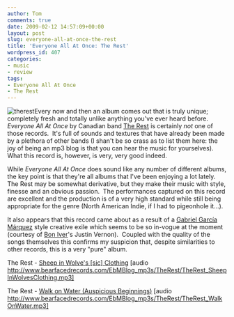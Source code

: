 ```yaml
---
author: Tom
comments: true
date: 2009-02-12 14:57:09+00:00
layout: post
slug: everyone-all-at-once-the-rest
title: 'Everyone All At Once: The Rest'
wordpress_id: 407
categories:
- music
- review
tags:
- Everyone All At Once
- The Rest
---
```


![therest](http://eatenbymonsters.files.wordpress.com/2009/02/therest.jpg?w=300)Every now and then an album comes out that is truly unique; completely fresh and totally unlike anything you've ever heard before.  _Everyone All At Once_ by Canadian band [The Rest](http://www.therestmusic.com/) is certainly _not_ one of those records.  It's full of sounds and textures that have already been made by a plethora of other bands (I shan't be so crass as to list them here: the joy of being an mp3 blog is that you can hear the music for yourselves).  What this record is, however, is very, very good indeed.

While _Everyone All At Once_ does sound like any number of different albums, the key point is that they're all albums that I've been enjoying a lot lately.  The Rest may be somewhat derivative, but they make their music with style, finesse and an obvious passion.  The performances captured on this record are excellent and the production is of a very high standard while still being appropriate for the genre (North American Indie, if I had to pigeonhole it...).

It also appears that this record came about as a result of a [Gabriel García Márquez](http://en.wikipedia.org/wiki/One_Hundred_Years_of_Solitude) style creative exile which seems to be so in-vogue at the moment (courtesy of [Bon Iver](http://eatenbymonsters.wordpress.com/2008/12/06/for-emma-forever-ago-bon-iver/)'s Justin Vernon).  Coupled with the quality of the songs themselves this confirms my suspicion that, despite similarities to other records, this is a very "pure" album.

The Rest - [Sheep in Wolve's [sic] Clothing](http://www.bearfacedrecords.com/EbMBlog_mp3s/TheRest/TheRest_SheepInWolvesClothing.mp3) [audio http://www.bearfacedrecords.com/EbMBlog_mp3s/TheRest/TheRest_SheepInWolvesClothing.mp3]

The Rest - [Walk on Water (Auspicious Beginnings)](http://www.bearfacedrecords.com/EbMBlog_mp3s/TheRest/TheRest_WalkOnWater.mp3) [audio http://www.bearfacedrecords.com/EbMBlog_mp3s/TheRest/TheRest_WalkOnWater.mp3]
